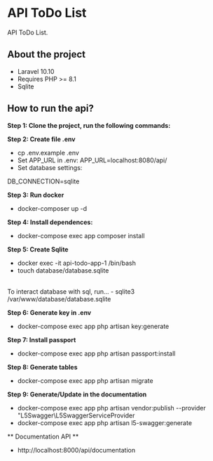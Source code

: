 # API ToDo List

API ToDo List.

## About the project

- Laravel 10.10
- Requires PHP >= 8.1
- Sqlite

## How to run the api?

**Step 1: Clone the project, run the following commands:**

**Step 2: Create file .env**
- cp .env.example .env
- Set APP_URL in .env: APP_URL=localhost:8080/api/
- Set database settings: <br>

DB_CONNECTION=sqlite <br>

**Step 3: Run docker**
- docker-composer up -d

**Step 4: Install dependences:**
- docker-compose exec app composer install

**Step 5: Create Sqlite**
- docker exec -it api-todo-app-1 /bin/bash
- touch database/database.sqlite
 <br>
To interact database with sql, run...
- sqlite3 /var/www/database/database.sqlite

**Step 6: Generate key in .env**
- docker-compose exec app php artisan key:generate

**Step 7: Install passport**
- docker-compose exec app php artisan passport:install

**Step 8: Generate tables**
- docker-compose exec app php artisan migrate

**Step 9: Generate/Update in the documentation**
- docker-compose exec app php artisan vendor:publish --provider "L5Swagger\L5SwaggerServiceProvider
- docker-compose exec app php artisan l5-swagger:generate

** Documentation API **
- http://localhost:8000/api/documentation
